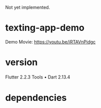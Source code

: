 Not yet implemented.

# texting-app-demo
Demo Movie: https://youtu.be/iRTAVnPidgc


# version
Flutter 2.2.3
Tools • Dart 2.13.4
　
# dependencies

